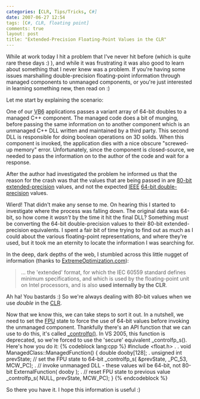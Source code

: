 ```yaml
---
categories: [CLR, Tips/Tricks, C#]
date: 2007-06-27 12:54
tags: [C#, CLR, floating point]
comments: true
layout: post
title: "Extended-Precision Floating-Point Values in the CLR"
---
```

While at work today I hit a problem that I've never hit before (which is quite rare these days :) ), and while it was frustrating it was also good to learn about something that I never knew was a problem. If you're having some issues marshalling double-precision floating-point information through managed components to unmanaged components, or you're just interested in learning something new, then read on :)

Let me start by explaining the scenario:<!--more-->

One of our <acronym title="Visual Basic v6">VB6</acronym> applications passes a variant array of 64-bit doubles to a managed C++ component. The managed code does a bit of munging, before passing the same information on to another component which is an <em>un</em>managed C++ DLL written and maintained by a third party. This second DLL is responsible for doing boolean operations on 3D solids. When this component is invoked, the application dies with a nice obscure "screwed-up memory" error. Unfortunately, since the component is closed-source, we needed to pass the information on to the author of the code and wait for a response.

After the author had investigated the problem he informed us that the reason for the crash was that the values that are being passed in are <a href="http://en.wikipedia.org/wiki/Extended_precision" title="Extended Precision">80-bit extended-precision</a> values, and not the expected <a href="http://en.wikipedia.org/wiki/IEEE_754" title="IEEE 754">IEEE</a> <a href="http://en.wikipedia.org/wiki/Double_precision" title="Double Precision">64-bit double-precision</a> values.

Wierd! That didn't make any sense to me. On hearing this I started to investigate where the process was falling down. The original data was 64-bit, so how come it <em>wasn't</em> by the time it hit the final DLL? Something must be converting the 64-bit double-precision values to their 80-bit extended-precision equivalents. I spent a fair bit of time trying to find out as much as I could about the various floating-point representations, and where they're used, but it took me an eternity to locate the information I was searching for.

In the deep, dark depths of the web, I stumbled across this little nugget of information (thanks to <a href="http://www.extremeoptimization.com/resources/Articles/FPDotNetConceptsAndFormats.aspx#standards" title="FP .NET Concepts and Formats">ExtremeOptimization.com</a>):<blockquote><p>... the 'extended' format, for which the IEC 60559 standard defines minimum specifications, and which is used by the floating-point unit on Intel processors, and is also <strong>used internally by the CLR</strong>.</p></blockquote>Ah ha! You bastards :) So we're always dealing with 80-bit values when we use <em>double</em> in the <a href="http://en.wikipedia.org/wiki/Common_Language_Runtime" title="Common Language Runtime">CLR</a>.

Now that we know this, we can take steps to sort it out. In a nutshell, we need to set the <a href="http://en.wikipedia.org/wiki/Floating_point_unit" title="Floating Point Unit">FPU</a> state to force the use of 64-bit values before invoking the unmanaged component. Thankfully there's an API function that we can use to do this, it's called <a href="http://msdn2.microsoft.com/en-us/library/e9b52ceh(VS.80).aspx" title="_controlfp">_controlfp()</a>. In VS 2005, this function is deprecated, so we're forced to use the 'secure' equivalent _controlfp_s(). Here's how you do it:
{% codeblock lang:cpp %}
#include <float.h>
.
.
void ManagedClass::ManagedFunction()
{
  double dooby[128];
  .
  unsigned int prevState;
  // set the FPU state to 64-bit
  _controlfp_s( &prevState, _PC_53, MCW_PC);
  .
  // invoke unmanaged DLL - these values wil be 64-bit, not 80-bit
  ExternalFunction( dooby );
  .
  // reset FPU state to previous value
  _controlfp_s( NULL, prevState, MCW_PC);
}
{% endcodeblock %}

So there you have it. I hope this information is useful :)
